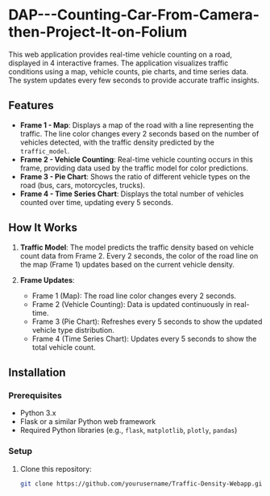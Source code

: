 # DAP---Counting-Car-From-Camera-then-Project-It-on-Folium
This web application provides real-time vehicle counting on a road, displayed in 4 interactive frames. The application visualizes traffic conditions using a map, vehicle counts, pie charts, and time series data. The system updates every few seconds to provide accurate traffic insights.

## Features

- **Frame 1 - Map**: Displays a map of the road with a line representing the traffic. The line color changes every 2 seconds based on the number of vehicles detected, with the traffic density predicted by the `traffic_model`.
- **Frame 2 - Vehicle Counting**: Real-time vehicle counting occurs in this frame, providing data used by the traffic model for color predictions.
- **Frame 3 - Pie Chart**: Shows the ratio of different vehicle types on the road (bus, cars, motorcycles, trucks).
- **Frame 4 - Time Series Chart**: Displays the total number of vehicles counted over time, updating every 5 seconds.

## How It Works

1. **Traffic Model**: The model predicts the traffic density based on vehicle count data from Frame 2. Every 2 seconds, the color of the road line on the map (Frame 1) updates based on the current vehicle density.
   
2. **Frame Updates**:
    - Frame 1 (Map): The road line color changes every 2 seconds.
    - Frame 2 (Vehicle Counting): Data is updated continuously in real-time.
    - Frame 3 (Pie Chart): Refreshes every 5 seconds to show the updated vehicle type distribution.
    - Frame 4 (Time Series Chart): Updates every 5 seconds to show the total vehicle count.

## Installation

### Prerequisites

- Python 3.x
- Flask or a similar Python web framework
- Required Python libraries (e.g., `flask`, `matplotlib`, `plotly`, `pandas`)

### Setup

1. Clone this repository:

   ```bash
   git clone https://github.com/yourusername/Traffic-Density-Webapp.git